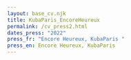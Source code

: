 ```yaml
---
layout: base_cv.njk
title: KubaParis_EncoreHeureux
permalink: /cv_press2.html
dates_press: "2022"
press_fr: "Encore Heureux, KubaParis "
press_en: Encore Heureux, KubaParis
---
```

